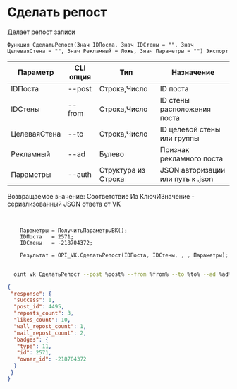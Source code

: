 ﻿---
sidebar_position: 2
---

# Сделать репост
 Делает репост записи



`Функция СделатьРепост(Знач IDПоста, Знач IDСтены = "", Знач ЦелеваяСтена = "", Знач Рекламный = Ложь, Знач Параметры = "") Экспорт`

  | Параметр | CLI опция | Тип | Назначение |
  |-|-|-|-|
  | IDПоста | --post | Строка,Число | ID поста |
  | IDСтены | --from | Строка,Число | ID стены расположения поста |
  | ЦелеваяСтена | --to | Строка,Число | ID целевой стены или группы |
  | Рекламный | --ad | Булево | Признак рекламного поста |
  | Параметры | --auth | Структура из Строка | JSON авторизации или путь к .json |

  
  Возвращаемое значение:   Соответствие Из КлючИЗначение - сериализованный JSON ответа от VK

<br/>




```bsl title="Пример кода"
    Параметры = ПолучитьПараметрыВК();
    IDПоста   = 2571;
    IDСтены   = -218704372;

    Результат = OPI_VK.СделатьРепост(IDПоста, IDСтены, , , Параметры);
```



```sh title="Пример команды CLI"
    
  oint vk СделатьРепост --post %post% --from %from% --to %to% --ad %ad% --auth %auth%

```

```json title="Результат"
{
 "response": {
  "success": 1,
  "post_id": 4495,
  "reposts_count": 3,
  "likes_count": 10,
  "wall_repost_count": 1,
  "mail_repost_count": 2,
  "badges": {
   "type": 11,
   "id": 2571,
   "owner_id": -218704372
  }
 }
}
```
